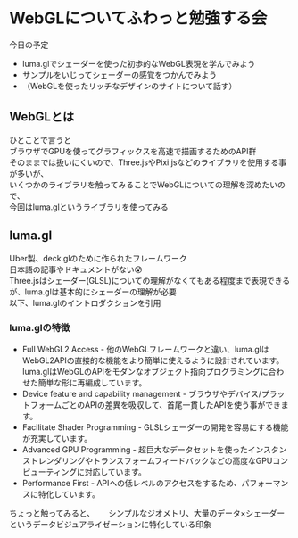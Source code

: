 # WebGLについてふわっと勉強する会

今日の予定
- luma.glでシェーダーを使った初歩的なWebGL表現を学んでみよう
- サンプルをいじってシェーダーの感覚をつかんでみよう
- （WebGLを使ったリッチなデザインのサイトについて話す）

## WebGLとは
ひとことで言うと  
ブラウザでGPUを使ってグラフィックスを高速で描画するためのAPI群  
そのままでは扱いにくいので、Three.jsやPixi.jsなどのライブラリを使用する事が多いが、  
いくつかのライブラリを触ってみることでWebGLについての理解を深めたいので、  
今回はluma.glというライブラリを使ってみる  

## luma.gl
Uber製、deck.glのために作られたフレームワーク  
日本語の記事やドキュメントがない:cold_sweat:  
Three.jsはシェーダー(GLSL)についての理解がなくてもある程度まで表現できるが、luma.glは基本的にシェーダーの理解が必要  
以下、luma.glのイントロダクションを引用  

### luma.glの特徴

- Full WebGL2 Access - 他のWebGLフレームワークと違い、luma.glはWebGL2APIの直接的な機能をより簡単に使えるように設計されています。luma.glはWebGLのAPIをモダンなオブジェクト指向プログラミングに合わせた簡単な形に再編成しています。
- Device feature and capability management - ブラウザやデバイス/プラットフォームごとのAPIの差異を吸収して、首尾一貫したAPIを使う事ができます。
- Facilitate Shader Programming - GLSLシェーダーの開発を容易にする機能が充実しています。
- Advanced GPU Programming - 超巨大なデータセットを使ったインスタンストレンダリングやトランスフォームフィードバックなどの高度なGPUコンピューティングに対応しています。
- Performance First - APIへの低レベルのアクセスをするため、パフォーマンスに特化しています。

ちょっと触ってみると、　　
シンプルなジオメトリ、大量のデータ×シェーダーというデータビジュアライゼーションに特化している印象　　
